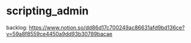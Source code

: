 # scripting_admin
backlog: https://www.notion.so/dd86d17c700249ac86631afd9bd136ce?v=59a8f8559ce4450a9dd93b30789bacae
